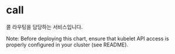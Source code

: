# call

콜 라우팅을 담당하는 서비스입니다.

Note: Before deploying this chart, ensure that kubelet API access is properly configured in your cluster (see README).
